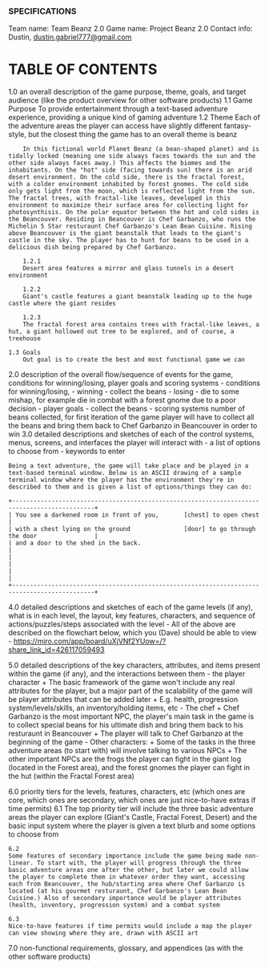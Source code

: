 ### SPECIFICATIONS

Team name: Team Beanz 2.0
Game name: Project Beanz 2.0
Contact info: Dustin, dustin.gabriel777@gmail.com

# TABLE OF CONTENTS
1.0 an overall description of the game purpose, theme, goals, and target audience (like the product overview for other software products)
    1.1 Game Purpose
        To provide entertainment through a text-based adventure experience, providing a unique kind of gaming adventure
    1.2 Theme
        Each of the adventure areas the player can access have slightly different fantasy-style, but the closest thing the game has to an overall theme is beanz

        In this fictional world Planet Beanz (a bean-shaped planet) and is tidally locked (meaning one side always faces towards the sun and the other side always faces away.) This affects the biomes and the inhabitants. On the "hot" side (facing towards sun) there is an arid desert environment. On the cold side, there is the fractal forest, with a colder environment inhabited by forest gnomes. The cold side only gets light from the moon, which is reflected light from the sun. The fractal trees, with fractal-like leaves, developed in this environment to maximize their surface area for collecting light for photosynthisis. On the polar equator between the hot and cold sides is the Beancouver. Residing in Beancouver is Chef Garbanzo, who runs the Michelin 5 Star resturaunt Chef Garbanzo's Lean Bean Cuisine. Rising above Beancouver is the giant beanstalk that leads to the giant's castle in the sky. The player has to hunt for beans to be used in a delicious dish being prepared by Chef Garbanzo. 
        
        1.2.1 
        Desert area features a mirror and glass tunnels in a desert environment

        1.2.2 
        Giant's castle features a giant beanstalk leading up to the huge castle where the giant resides

        1.2.3 
        The fractal forest area contains trees with fractal-like leaves, a hut, a giant hollowed out tree to be explored, and of course, a treehouse

    1.3 Goals
        Out goal is to create the best and most functional game we can

2.0 description of the overall flow/sequence of events for the game, conditions for winning/losing, player goals and scoring systems
    - conditions for winning/losing, 
        - winning - collect the beans
        - losing - die to some mishap, for example die in combat with a forest gnome due to a poor decision
    - player goals
        - collect the beans
    - scoring systems
        number of beans collected, for first iteration of the game player will have to collect all the beans and bring them back to Chef Garbanzo in Beancouver in order to win
3.0 detailed descriptions and sketches of each of the control systems, menus, screens, and interfaces the player will interact with
    - a list of options to choose from
    - keywords to enter

    Being a text adventure, the game will take place and be played in a text-based terminal window. Below is an ASCII drawing of a sample terminal window where the player has the environment they're in described to them and is given a list of options/things they can do:

    +---------------------------------------------------------------------------------------------+
    | You see a darkened room in front of you,       [chest] to open chest                        |
    | with a chest lying on the ground               [door] to go through the door                |      
    | and a door to the shed in the back.                                                         |
    |                                                                                             |
    |                                                                                             |
    +---------------------------------------------------------------------------------------------+

4.0 detailed descriptions and sketches of each of the game levels (if any), what is in each level, the layout, key features, characters, and sequence of actions/puzzles/steps associated with the level
    - All of the above are described on the flowchart below, which you (Dave) should be able to view
    - https://miro.com/app/board/uXjVNf2YUow=/?share_link_id=426117059493

5.0 detailed descriptions of the key characters, attributes, and items present within the game (if any), and the interactions between them
    - the player character
        + The basic framework of the game won't include any real attributes for the player, but a major part of the scalability of the game will be player attributes that can be added later
        + E.g. health, progression system/levels/skills, an inventory/holding items, etc
    - The chef
        + Chef Garbanzo is the most important NPC, the player's main task in the game is to collect special beans for his ultimate dish and bring them back to his resturaunt in Beancouver
        + The player will talk to Chef Garbanzo at the beginning of the game
    - Other characters:
        + Some of the tasks in the three adventure areas (to start with) will involve talking to various NPCs
        + The other important NPCs are the frogs the player can fight in the giant log (located in the Forest area), and the forest gnomes the player can fight in the hut (within the Fractal Forest area)

6.0 priority tiers for the levels, features, characters, etc (which ones are core, which ones are secondary, which ones are just nice-to-have extras if time permits)
    6.1
    The top priority tier will include the three basic adventure areas the player can explore (Giant's Castle, Fractal Forest, Desert) and the basic input system where the player is given a text blurb and some options to choose from

    6.2 
    Some features of secondary importance include the game being made non-linear. To start with, the player will progress through the three basic adventure areas one after the other, but later we could allow the player to complete them in whatever order they want, accessing each from Beancouver, the hub/starting area where Chef Garbanzo is located (at his gourmet resturaunt, Chef Garbanzo's Lean Bean Cuisine.) Also of secondary importance would be player attributes (health, inventory, progression system) and a combat system

    6.3 
    Nice-to-have features if time permits would include a map the player can view showing where they are, drawn with ASCII art

7.0 non-functional requirements, glossary, and appendices (as with the other software products)
